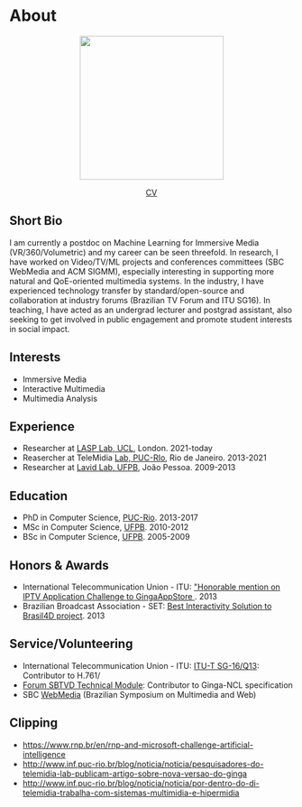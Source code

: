 # About
<p align="center">
  <img src="https://avatars.githubusercontent.com/u/604808" width="255px" hight="255px" />
</p>
<p align="center"><a href='pathname://cv.pdf'>CV</a></p>

## Short Bio

I am currently a postdoc on Machine Learning for Immersive Media (VR/360/Volumetric) and my career can be seen threefold.  In research, I have worked on Video/TV/ML projects and conferences committees (SBC WebMedia and ACM SIGMM), especially interesting in supporting more natural and QoE-oriented multimedia systems. In the industry, I have experienced technology transfer by standard/open-source and collaboration at industry forums (Brazilian TV Forum and ITU SG16). In teaching, I have acted as an undergrad lecturer and postgrad assistant, also seeking to get involved in public engagement and promote student interests in social impact.

## Interests

- Immersive Media
- Interactive Multimedia
- Multimedia Analysis

## Experience

- Researcher at [LASP Lab, UCL](http://www.lasp2013.com), London. 2021-today
- Reasercher at TeleMidia [Lab, PUC-RIo](http://www.telemdia.puc-rio.br), Rio de Janeiro. 2013-2021
- Researcher at [Lavid Lab, UFPB](http://www.lavid.ufpb.br), João Pessoa. 2009-2013


## Education

- PhD in Computer Science, [PUC-Rio](http://www.puc-rio.br/). 2013-2017
- MSc in Computer Science, [UFPB](http://www.ufpb.br).  2010-2012
- BSc in Computer Science, [UFPB](http://www.ufpb.br/). 2005-2009

## Honors & Awards

- International Telecommunication Union - ITU: ["Honorable mention on IPTV Application Challenge to GingaAppStore ](http://itu.int/en/ITU-T/challenges/pages/iptv.aspx). 2013
- Brazilian Broadcast Association - SET: [Best Interactivity Solution to Brasil4D project](http://set.org.br/artigos/ed137/137_revistadaset_70.pdf).  2013

## Service/Volunteering

- International Telecommunication Union - ITU: [ITU-T SG-16/Q13](https://www.itu.int/en/ITU-T/studygroups/2017-2020/16/Pages/default.aspx): Contributor to H.761/
- [Forum SBTVD Technical Module](https://forumsbtvd.org.br/): Contributor to Ginga-NCL specification
- SBC [WebMedia](https://webmedia.org/) (Brazilian Symposium on Multimedia and Web)

## Clipping

- https://www.rnp.br/en/rnp-and-microsoft-challenge-artificial-intelligence
- http://www.inf.puc-rio.br/blog/noticia/noticia/pesquisadores-do-telemidia-lab-publicam-artigo-sobre-nova-versao-do-ginga
- http://www.inf.puc-rio.br/blog/noticia/noticia/por-dentro-do-di-telemidia-trabalha-com-sistemas-multimidia-e-hipermidia